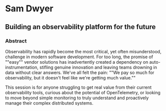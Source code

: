 # Sam Dwyer
## Building an observability platform for the future
### Abstract
Observability has rapidly become the most critical, yet often misunderstood, challenge in modern software development. For too long, the promise of ""easy"" vendor solutions has inadvertently created a dependency on auto-instrumentation, stifling genuine innovation and leaving teams drowning in data without clear answers. We've all felt the pain: ""We pay so much for observability, but it doesn't feel like we're getting much value.""

This session is for anyone struggling to get real value from their current observability tools, curious about the potential of OpenTelemetry, or looking to move beyond simple monitoring to truly understand and proactively manage their complex distributed systems.

